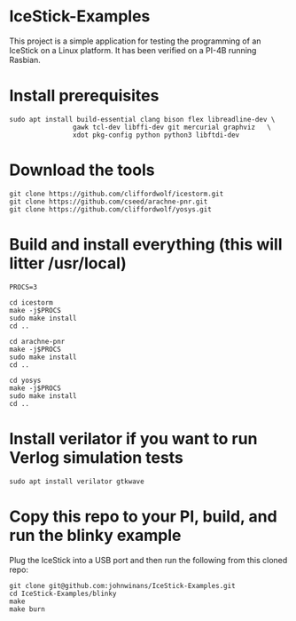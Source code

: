 # IceStick-Examples

This project is a simple application for testing the programming of 
an IceStick on a Linux platform.  It has been verified on a 
PI-4B running Rasbian.

# Install prerequisites

    sudo apt install build-essential clang bison flex libreadline-dev \
                    gawk tcl-dev libffi-dev git mercurial graphviz   \
                    xdot pkg-config python python3 libftdi-dev


# Download the tools

    git clone https://github.com/cliffordwolf/icestorm.git
    git clone https://github.com/cseed/arachne-pnr.git
    git clone https://github.com/cliffordwolf/yosys.git


# Build and install everything (this will litter /usr/local)

    PROCS=3

    cd icestorm
    make -j$PROCS
    sudo make install
    cd ..

    cd arachne-pnr
    make -j$PROCS
    sudo make install
    cd ..

    cd yosys
    make -j$PROCS
    sudo make install
    cd ..


# Install verilator if you want to run Verlog simulation tests

	sudo apt install verilator gtkwave

# Copy this repo to your PI, build, and run the blinky example

Plug the IceStick into a USB port and then run the following from this cloned repo:

	git clone git@github.com:johnwinans/IceStick-Examples.git
	cd IceStick-Examples/blinky
	make
	make burn
